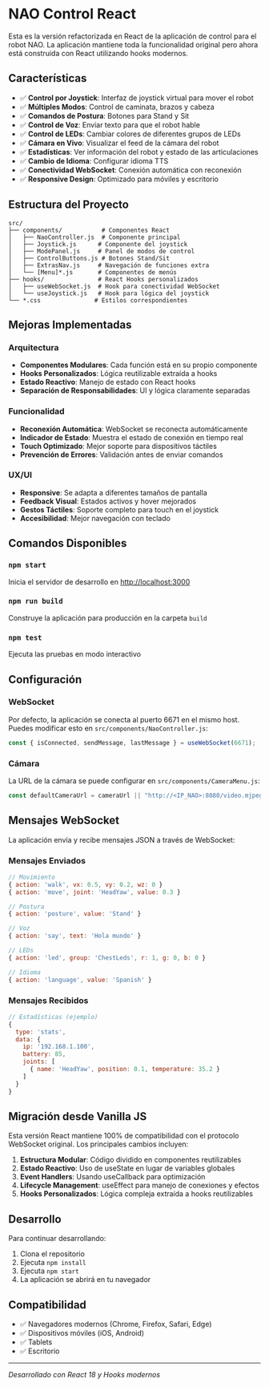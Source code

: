 # NAO Control React

Esta es la versión refactorizada en React de la aplicación de control para el robot NAO. La aplicación mantiene toda la funcionalidad original pero ahora está construida con React utilizando hooks modernos.

## Características

- ✅ **Control por Joystick**: Interfaz de joystick virtual para mover el robot
- ✅ **Múltiples Modos**: Control de caminata, brazos y cabeza
- ✅ **Comandos de Postura**: Botones para Stand y Sit
- ✅ **Control de Voz**: Enviar texto para que el robot hable
- ✅ **Control de LEDs**: Cambiar colores de diferentes grupos de LEDs
- ✅ **Cámara en Vivo**: Visualizar el feed de la cámara del robot
- ✅ **Estadísticas**: Ver información del robot y estado de las articulaciones
- ✅ **Cambio de Idioma**: Configurar idioma TTS
- ✅ **Conectividad WebSocket**: Conexión automática con reconexión
- ✅ **Responsive Design**: Optimizado para móviles y escritorio

## Estructura del Proyecto

```
src/
├── components/           # Componentes React
│   ├── NaoController.js  # Componente principal
│   ├── Joystick.js      # Componente del joystick
│   ├── ModePanel.js     # Panel de modos de control
│   ├── ControlButtons.js # Botones Stand/Sit
│   ├── ExtrasNav.js     # Navegación de funciones extra
│   └── [Menu]*.js       # Componentes de menús
├── hooks/               # React Hooks personalizados
│   ├── useWebSocket.js  # Hook para conectividad WebSocket
│   └── useJoystick.js   # Hook para lógica del joystick
└── *.css               # Estilos correspondientes

```

## Mejoras Implementadas

### Arquitectura
- **Componentes Modulares**: Cada función está en su propio componente
- **Hooks Personalizados**: Lógica reutilizable extraída a hooks
- **Estado Reactivo**: Manejo de estado con React hooks
- **Separación de Responsabilidades**: UI y lógica claramente separadas

### Funcionalidad
- **Reconexión Automática**: WebSocket se reconecta automáticamente
- **Indicador de Estado**: Muestra el estado de conexión en tiempo real
- **Touch Optimizado**: Mejor soporte para dispositivos táctiles
- **Prevención de Errores**: Validación antes de enviar comandos

### UX/UI
- **Responsive**: Se adapta a diferentes tamaños de pantalla
- **Feedback Visual**: Estados activos y hover mejorados
- **Gestos Táctiles**: Soporte completo para touch en el joystick
- **Accesibilidad**: Mejor navegación con teclado

## Comandos Disponibles

### `npm start`
Inicia el servidor de desarrollo en [http://localhost:3000](http://localhost:3000)

### `npm run build`
Construye la aplicación para producción en la carpeta `build`

### `npm test`
Ejecuta las pruebas en modo interactivo

## Configuración

### WebSocket
Por defecto, la aplicación se conecta al puerto 6671 en el mismo host. Puedes modificar esto en `src/components/NaoController.js`:

```javascript
const { isConnected, sendMessage, lastMessage } = useWebSocket(6671);
```

### Cámara
La URL de la cámara se puede configurar en `src/components/CameraMenu.js`:

```javascript
const defaultCameraUrl = cameraUrl || "http://<IP_NAO>:8080/video.mjpeg";
```

## Mensajes WebSocket

La aplicación envía y recibe mensajes JSON a través de WebSocket:

### Mensajes Enviados
```javascript
// Movimiento
{ action: 'walk', vx: 0.5, vy: 0.2, wz: 0 }
{ action: 'move', joint: 'HeadYaw', value: 0.3 }

// Postura
{ action: 'posture', value: 'Stand' }

// Voz
{ action: 'say', text: 'Hola mundo' }

// LEDs
{ action: 'led', group: 'ChestLeds', r: 1, g: 0, b: 0 }

// Idioma
{ action: 'language', value: 'Spanish' }
```

### Mensajes Recibidos
```javascript
// Estadísticas (ejemplo)
{
  type: 'stats',
  data: {
    ip: '192.168.1.100',
    battery: 85,
    joints: [
      { name: 'HeadYaw', position: 0.1, temperature: 35.2 }
    ]
  }
}
```

## Migración desde Vanilla JS

Esta versión React mantiene 100% de compatibilidad con el protocolo WebSocket original. Los principales cambios incluyen:

1. **Estructura Modular**: Código dividido en componentes reutilizables
2. **Estado Reactivo**: Uso de useState en lugar de variables globales
3. **Event Handlers**: Usando useCallback para optimización
4. **Lifecycle Management**: useEffect para manejo de conexiones y efectos
5. **Hooks Personalizados**: Lógica compleja extraída a hooks reutilizables

## Desarrollo

Para continuar desarrollando:

1. Clona el repositorio
2. Ejecuta `npm install`
3. Ejecuta `npm start`
4. La aplicación se abrirá en tu navegador

## Compatibilidad

- ✅ Navegadores modernos (Chrome, Firefox, Safari, Edge)
- ✅ Dispositivos móviles (iOS, Android)
- ✅ Tablets
- ✅ Escritorio

---

*Desarrollado con React 18 y Hooks modernos*
